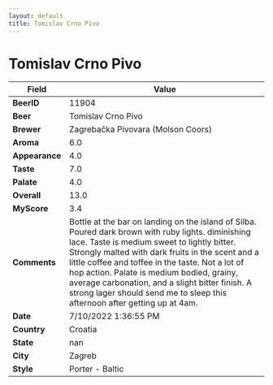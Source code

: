 ```yaml
---
layout: default
title: Tomislav Crno Pivo
---
```


# Tomislav Crno Pivo

| Field         | Value     |
|---------------|-----------|
| **BeerID** | 11904 |
| **Beer** | Tomislav Crno Pivo |
| **Brewer** | Zagrebačka Pivovara (Molson Coors) |
| **Aroma** | 6.0 |
| **Appearance** | 4.0 |
| **Taste** | 7.0 |
| **Palate** | 4.0 |
| **Overall** | 13.0 |
| **MyScore** | 3.4 |
| **Comments** | Bottle at the bar on landing on the island of Silba. Poured dark brown with ruby lights. diminishing lace. Taste is medium sweet to lightly bitter. Strongly malted with dark fruits in the scent and a little coffee and toffee in the taste. Not a lot of hop action. Palate is medium bodied, grainy, average carbonation, and a slight bitter finish. A strong lager should send me to sleep this afternoon after getting up at 4am. |
| **Date** | 7/10/2022 1:36:55 PM |
| **Country** | Croatia |
| **State** | nan |
| **City** | Zagreb |
| **Style** | Porter - Baltic |
